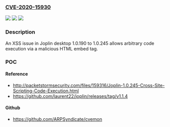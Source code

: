 ### [CVE-2020-15930](https://cve.mitre.org/cgi-bin/cvename.cgi?name=CVE-2020-15930)
![](https://img.shields.io/static/v1?label=Product&message=n%2Fa&color=blue)
![](https://img.shields.io/static/v1?label=Version&message=n%2Fa&color=blue)
![](https://img.shields.io/static/v1?label=Vulnerability&message=n%2Fa&color=brighgreen)

### Description

An XSS issue in Joplin desktop 1.0.190 to 1.0.245 allows arbitrary code execution via a malicious HTML embed tag.

### POC

#### Reference
- http://packetstormsecurity.com/files/159316/Joplin-1.0.245-Cross-Site-Scripting-Code-Execution.html
- https://github.com/laurent22/joplin/releases/tag/v1.1.4

#### Github
- https://github.com/ARPSyndicate/cvemon

